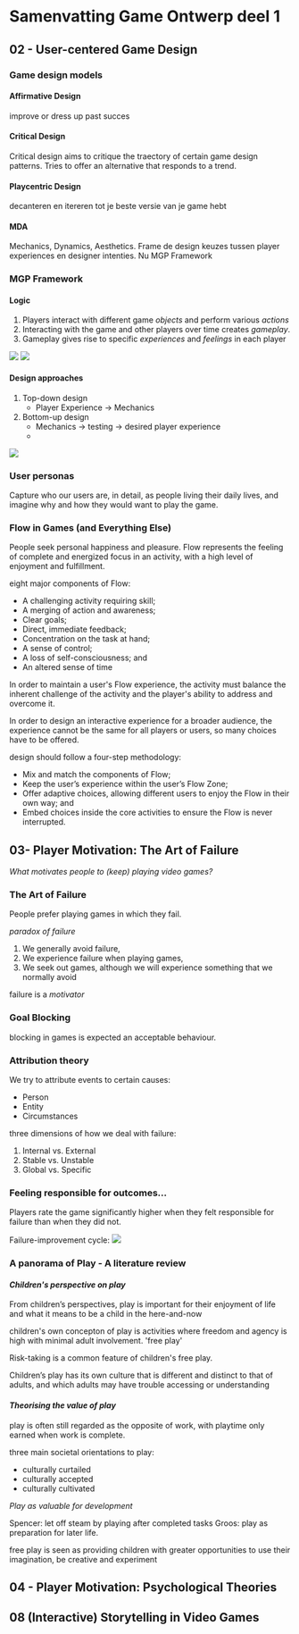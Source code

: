 # Samenvatting Game Ontwerp deel 1

## 02 - User-centered Game Design

### Game design models

#### **Affirmative Design**

improve or dress up past succes

#### **Critical Design**

Critical design aims to critique the traectory of certain game design patterns.
Tries to offer an alternative that responds to a trend.

#### **Playcentric Design**

decanteren en itereren tot je beste versie van je game hebt

#### **MDA**
Mechanics, Dynamics, Aesthetics. Frame de design keuzes tussen player experiences en designer intenties.
Nu MGP Framework

### MGP Framework
#### **Logic**
1. Players interact with different game *objects* and perform various *actions*
2. Interacting with the game and other players over time creates
*gameplay*.
3. Gameplay gives rise to specific *experiences* and *feelings* in each
player

![](plaatjes/MGP.png)
![](plaatjes/MGP_design.png)

#### **Design approaches**
1. Top-down design
   - Player Experience -> Mechanics
2. Bottom-up design
   - Mechanics -> testing -> desired player experience
   - 
![](plaatjes/MGP_approaches.png)

### User personas
Capture who our users are, in detail, as people living their daily lives, and imagine why and how they would want to play the game.

### Flow in Games (and Everything Else)

People seek personal happiness and pleasure.
Flow represents the feeling of complete and energized focus in an activity, with a high level of enjoyment and fulfillment.

eight major components of Flow:
- A challenging activity requiring skill;
- A merging of action and awareness;
- Clear goals;
- Direct, immediate feedback;
- Concentration on the task at hand;
- A sense of control;
- A loss of self-consciousness; and
- An altered sense of time

In order to maintain a user's Flow experience, the activity must balance the inherent challenge of the activity and the player's ability to address and overcome it.

In order to design an interactive experience for a broader audience, the experience cannot be the same for all players or users, so many choices have to be offered.

design should follow a four-step methodology:
- Mix and match the components of Flow;
- Keep the user’s experience within the user’s Flow
Zone;
- Offer adaptive choices, allowing different users to
enjoy the Flow in their own way; and
- Embed choices inside the core activities to ensure
the Flow is never interrupted.

## 03- Player Motivation: The Art of Failure
*What motivates people to (keep) playing video games?*

### The Art of Failure
People prefer playing games in which they fail.

*paradox of failure*
1. We generally avoid failure,
2. We experience failure when playing games,
3. We seek out games, although we will experience something that we normally avoid

failure is a *motivator*

### Goal Blocking
blocking in games is expected an acceptable behaviour.

### Attribution theory
We try to attribute events to certain causes:
- Person
- Entity
- Circumstances

three dimensions of how we deal with failure:
1. Internal vs. External
2. Stable vs. Unstable
3. Global vs. Specific

### Feeling responsible for outcomes...
Players rate the game significantly higher when they felt responsible for failure than when they did not.

Failure-improvement cycle:
![](plaatjes/failure-improvement.png)

### A panorama of Play - A literature review
#### *Children's perspective on play*
From children’s perspectives, play is
important for their enjoyment of life and what it means to be a child in the here-and-now

children's own concepton of play is activities where freedom and agency is high with minimal adult involvement. 'free play'

Risk-taking is a common feature of children's free play.

Children’s play has its own culture that is different and distinct to that of adults, and
which adults may have trouble accessing or understanding

#### *Theorising the value of play*
play is often still regarded as the opposite
of work, with playtime only earned when work is complete.

three main societal orientations to play:
- culturally curtailed
- culturally accepted 
- culturally cultivated

*Play as valuable for development*

Spencer: let off steam by playing after completed tasks
Groos: play as preparation for later life.

free play is seen as providing children with
greater opportunities to use their imagination, be creative and experiment 
## 04 - Player Motivation: Psychological Theories
## 08 (Interactive) Storytelling in Video Games
